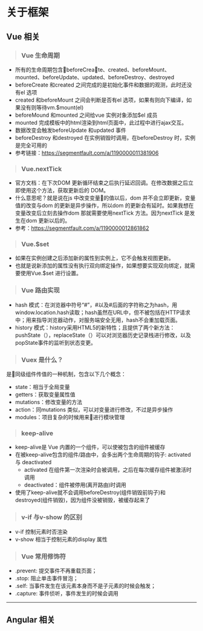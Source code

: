# 关于框架
## Vue 相关
> ### Vue 生命周期
- 所有的生命周期包含beforeCreate、created、beforeMount、mounted、beforeUpdate、updated、beforeDestroy、destroyed
- beforeCreate 和created 之间完成的是初始化事件和数据的观测，此时还没有el 选项
- created 和beforeMount 之间会判断是否有el 选项，如果有则向下编译，如果没有则等待vm.$mount(el)
- beforeMound 和mounted 之间给vue 实例对象添加$el 成员
- mounted 完成模板中的html渲染到html页面中，此过程中进行ajax交互。
- 数据改变会触发beforeUpdate 和updated 事件
- beforeDestroy 和destroyed 在实例销毁时调用，在beforeDestroy 时，实例是完全可用的
- 参考链接：https://segmentfault.com/a/1190000011381906

> ### Vue.nextTick
- 官方文档：在下次DOM 更新循环结束之后执行延迟回调。在修改数据之后立即使用这个方法，获取更新后的 DOM。
- 什么意思呢？就是说在js 中改变变量的值以后，dom 并不会立即更新，变量值的改变与dom 的更新是异步操作，所以dom 的更新会有延时。如果我想在变量改变后立刻去操作dom 那就需要使用nextTick 方法。因为nextTick 是发生在dom 更新以后的。
- 参考：https://segmentfault.com/a/1190000012861862

> ### Vue.$set
- 如果在实例创建之后添加新的属性到实例上，它不会触发视图更新。
- 也就是说新添加的属性没有执行双向绑定操作，如果想要实现双向绑定，就需要使用Vue.$set 进行设置。

> ### Vue 路由实现
- hash 模式：在浏览器中符号“#”，#以及#后面的字符称之为hash，用window.location.hash读取；hash虽然在URL中，但不被包括在HTTP请求中；用来指导浏览器动作，对服务端安全无用，hash不会重加载页面。
- history 模式：history采用HTML5的新特性；且提供了两个新方法：pushState（），replaceState（）可以对浏览器历史记录栈进行修改，以及popState事件的监听到状态变更。

> ### Vuex 是什么？
是同级组件传值的一种机制，包含以下几个概念：
- state：相当于全局变量
- getters：获取变量属性值
- mutations：修改变量的方法
- action：同mutations 类似，可以对变量进行修改，不过是异步操作
- modules：项目复杂的时候用来进行模块管理

> ### keep-alive
- keep-alive是 Vue 内置的一个组件，可以使被包含的组件被缓存
- 在被keep-alive包含的组件/路由中，会多出两个生命周期的钩子: activated 与 deactivated
    - activated 在组件第一次渲染时会被调用，之后在每次缓存组件被激活时调用
    - deactivated：组件被停用(离开路由)时调用
- 使用了keep-alive就不会调用beforeDestroy(组件销毁前钩子)和destroyed(组件销毁)，因为组件没被销毁，被缓存起来了

> ### v-if 与v-show 的区别
- v-if 控制元素时否渲染
- v-show 相当于控制元素的display 属性

> ### Vue 常用修饰符
- .prevent: 提交事件不再重载页面；
- .stop: 阻止单击事件冒泡；
- .self: 当事件发生在该元素本身而不是子元素的时候会触发；
- .capture: 事件侦听，事件发生的时候会调用



---
## Angular 相关
### 